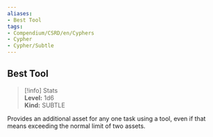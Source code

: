 ```yaml
---
aliases:
- Best Tool
tags:
- Compendium/CSRD/en/Cyphers
- Cypher
- Cypher/Subtle
---
```


  
## Best Tool  
>[!info] Stats  
> **Level:** 1d6  
> **Kind:** SUBTLE
  
Provides an additional asset for any one task using a tool, even if that means exceeding the normal limit of two assets.